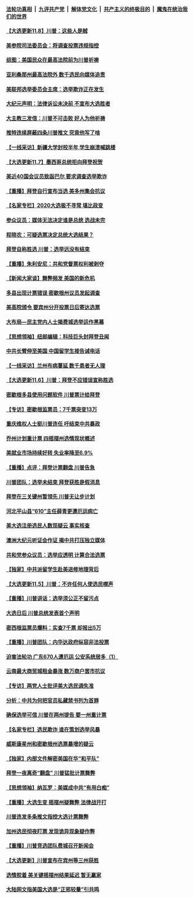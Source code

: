 

####  [法轮功真相](../../../../basic/blob/master/README.md?t=11090202) &nbsp;|&nbsp; [九评共产党](../../../../9ping.md/blob/master/README.md?t=11090202) &nbsp;|&nbsp; [解体党文化](../../../../jtdwh.md/blob/master/README.md?t=11090202)  &nbsp;|&nbsp; [共产主义的终极目的](../../../../gczydzjmd.md/blob/master/README.md?t=11090202) &nbsp;|&nbsp; [魔鬼在统治我们的世界](../../../../mgztzwmdsj.md/blob/master/README.md?t=11090202) 

#### [【大选更新11.8】川普：这些人是贼](../pages/nf4514/n12533787.md?t=11090202) 

#### [美参院司法委员会：将调查投票违规指控](../pages/nf4514/n12534201.md?t=11090202) 

#### [组图：美国民众在最高法院前为川普祈祷](../pages/nf4514/n12533625.md?t=11090202) 

#### [亚利桑那州最高法院外 数千选民向媒体追责](../pages/nf4514/n12533600.md?t=11090202) 

#### [美联邦选举委员会主席：选举欺诈正在发生](../pages/nf4514/n12533398.md?t=11090202) 

#### [大纪元声明：法律诉讼未决前 不宣布大选胜者](../pages/nf4514/n12533345.md?t=11090202) 

#### [大主教三发信：川普不可击败 好人为他祈祷](../pages/nf4514/n12533236.md?t=11090202) 

#### [推特连续屏蔽四条川普推文 究竟他写了啥](../pages/nf4514/n12533063.md?t=11090202) 

#### [【一线采访】新疆大学封校半年 学生崩溃喊跳楼](../pages/nf4514/n12532907.md?t=11090202) 

#### [【大选更新11.7】墨西哥总统拒向拜登祝贺](../pages/nf4514/n12532246.md?t=11090202) 

#### [美近40国会议员致函巴尔 要求调查选举欺诈](../pages/nf4514/n12532979.md?t=11090202) 

#### [【重播】拜登自行宣布当选 美多州集会抗议](../pages/nf4514/n12532767.md?t=11090202) 

#### [【名家专栏】2020大选极不寻常 堪比政变](../pages/nf4514/n12532963.md?t=11090202) 

#### [参众议员：媒体无法决定谁是总统 选战未完](../pages/nf4514/n12532911.md?t=11090202) 

#### [程晓农：可疑选票决定总统大选结果？](../pages/nf4514/n12532298.md?t=11090202) 

#### [拜登自称胜选 川普：选举远没有结束](../pages/nf4514/n12532771.md?t=11090202) 

#### [【重播】朱利安尼：共和党督票权利被剥夺](../pages/nf4514/n12532583.md?t=11090202) 

#### [【新闻大家谈】舞弊频发 美国的新危机](../pages/nf4514/n12531751.md?t=11090202) 

#### [多县出现计票错误 密歇根州议员发起调查](../pages/nf4514/n12532393.md?t=11090202) 

#### [美高院颁令 要宾州分开投票日后寄达选票](../pages/nf4514/n12531752.md?t=11090202) 

#### [大布局—民主党内人士揭费城选举运作黑幕](../pages/nf4514/n12531261.md?t=11090202) 

#### [【思想领袖】纽邮编辑：科技巨头封拜登丑闻](../pages/nf4514/n12499573.md?t=11090202) 

#### [中共长臂伸至美国 中国留学生接告诫电话](../pages/nf4514/n12531617.md?t=11090202) 

#### [【一线采访】兰州布病蔓延 数千患者无人理](../pages/nf4514/n12531246.md?t=11090202) 

#### [【大选更新11.6】川普：拜登不应错误宣称胜选](../pages/nf4514/n12529890.md?t=11090202) 

#### [密歇根多县使用问题软件 川普票计给拜登](../pages/nf4514/n12531118.md?t=11090202) 

#### [【专访】密歇根监票员：7千票突变13万](../pages/nf4514/n12530395.md?t=11090202) 

#### [重庆维权人士挺川普连任 吁结束中共暴政](../pages/nf4514/n12530682.md?t=11090202) 

#### [乔州计划重计票 四摇摆州选情现状概述](../pages/nf4514/n12530911.md?t=11090202) 

#### [美就业市场持续好转 失业率降至6.9%](../pages/nf4514/n12530431.md?t=11090202) 

#### [【重播】点评：拜登计票翻盘 川普告急](../pages/nf4514/n12530530.md?t=11090202) 

#### [川普团队：选举未结束 拜登获胜是假消息](../pages/nf4514/n12530471.md?t=11090202) 

#### [拜登在三关键州暂领先 川普无让步计划](../pages/nf4514/n12530455.md?t=11090202) 

#### [河北平山县“610”主任薛青更遭厄运病亡](../pages/nf4514/n12514066.md?t=11090202) 

#### [美大选注册选民人数现疑云 事实核查](../pages/nf4514/n12528429.md?t=11090202) 

#### [澳洲大纪元听证会作证 揭中共打压独立媒体](../pages/nf4514/n12529148.md?t=11090202) 

#### [共和党参众议员：选举应透明 计算合法选票](../pages/nf4514/n12528587.md?t=11090202) 

#### [【独家】中共派留学生赴美进修地理背后](../pages/nf4514/n12518396.md?t=11090202) 

#### [【大选更新11.5】川普：不许任何人使选民噤声](../pages/nf4514/n12527098.md?t=11090202) 

#### [【重播】川普讲话：选举须公正不留污点](../pages/nf4514/n12517535.md?t=11090202) 

#### [大选日后 川普总统发表首个声明](../pages/nf4514/n12528176.md?t=11090202) 

#### [密西根监票员爆料：实查7千票 却报出5万](../pages/nf4514/n12528082.md?t=11090202) 

#### [【重播】川普团队：内华达政府纵容非法投票](../pages/nf4514/n12520407.md?t=11090202) 

#### [迫害法轮功 广东670人遭厄运 公安系统居多（1）](../pages/nf4514/n12510783.md?t=11090202) 

#### [云南最大商贸城租金暴涨 数万商户罢市抗议](../pages/nf4514/n12527603.md?t=11090202) 

#### [【专访】两党人士批评美大选民调失准](../pages/nf4514/n12526625.md?t=11090202) 

#### [分析：中共为何把官员私藏禁书列为首罪](../pages/nf4514/n12526403.md?t=11090202) 

#### [确保选举可信 川普在两州提告 要一州重计票](../pages/nf4514/n12526005.md?t=11090202) 

#### [【名家专栏】选民欺诈 谁在策划选举风暴](../pages/nf4514/n12475476.md?t=11090202) 

#### [威斯康星州和密歇根州选票暴增的疑云](../pages/nf4514/n12526498.md?t=11090202) 

#### [【独家】内部文件解密美国在华“和平队”](../pages/nf4514/n12524856.md?t=11090202) 

#### [拜登一夜离奇“翻盘” 川普猛批计票舞弊](../pages/nf4514/n12526087.md?t=11090202) 

#### [【思想领袖】纳瓦罗：美媒成中共“有用白痴”](../pages/nf4514/n12523612.md?t=11090202) 

#### [【重播】大选生变 摇摆州疑舞弊 法律战开打](../pages/nf4514/n12525930.md?t=11090202) 

#### [川普连发多条推文指控大选计票舞弊](../pages/nf4514/n12526039.md?t=11090202) 

#### [加州选民彻夜盯票 发现诡异现象疑作弊](../pages/nf4514/n12525819.md?t=11090202) 

#### [【重播】川普竞选团队费城召开新闻会](../pages/nf4514/n12525798.md?t=11090202) 

#### [【大选更新】川普宣布在宾州等三州获胜](../pages/nf4514/n12518740.md?t=11090202) 

#### [选情胶着 美关键摇摆州结果延迟 暂无赢家](../pages/nf4514/n12525260.md?t=11090202) 

#### [大陆网文指美国大选是“正邪较量”引共鸣](../pages/nf4514/n12525212.md?t=11090202) 

